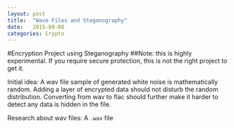 ```yaml
---
layout: post
title:  "Wave Files and Steganography"
date:   2015-09-08 
categories: Crypto
---
```

#Encryption Project using Steganography
##Note: this is highly experimental. If you require secure protection, this is not the right project to get it.
 
 Initial idea: A wav file sample of generated white noise is mathematically random. Adding a layer of encrypted data should not disturb the random distribution. Converting from wav to flac should further make it harder to detect any data is hidden in the file.
 
 Research about wav files:
 A `.wav` file 